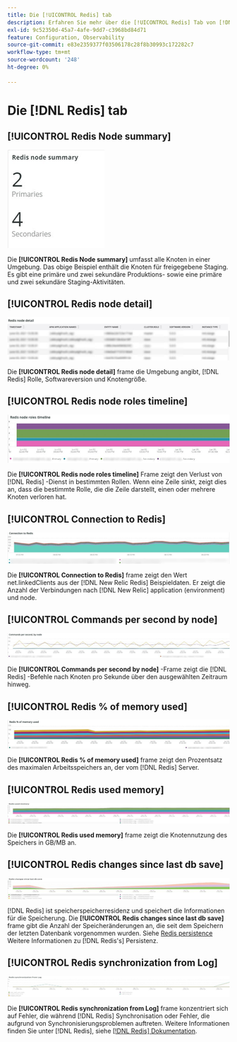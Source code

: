 ```yaml
---
title: Die [!UICONTROL Redis] tab
description: Erfahren Sie mehr über die [!UICONTROL Redis] Tab von [!DNL Observation for Adobe Commerce].
exl-id: 9c52350d-45a7-4afe-9dd7-c3968bd84d71
feature: Configuration, Observability
source-git-commit: e83e2359377f03506178c28f8b30993c172282c7
workflow-type: tm+mt
source-wordcount: '248'
ht-degree: 0%

---
```


# Die [!DNL Redis] tab

## [!UICONTROL Redis Node summary]

![Zusammenfassung des Redis-Knotens](../../assets/tools/observation-for-adobe-commerce/redis-tab-1.jpg)

Die **[!UICONTROL Redis Node summary]** umfasst alle Knoten in einer Umgebung. Das obige Beispiel enthält die Knoten für freigegebene Staging. Es gibt eine primäre und zwei sekundäre Produktions- sowie eine primäre und zwei sekundäre Staging-Aktivitäten.

## [!UICONTROL Redis node detail]

![Redis node detail](../../assets/tools/observation-for-adobe-commerce/redis-tab-2.jpg)

Die **[!UICONTROL Redis node detail]** frame die Umgebung angibt, [!DNL Redis] Rolle, Softwareversion und Knotengröße.

## [!UICONTROL Redis node roles timeline]

![Überarbeitet die Timeline der Knotenrollen](../../assets/tools/observation-for-adobe-commerce/redis-tab-3.jpg)

Die **[!UICONTROL Redis node roles timeline]** Frame zeigt den Verlust von [!DNL Redis] -Dienst in bestimmten Rollen. Wenn eine Zeile sinkt, zeigt dies an, dass die bestimmte Rolle, die die Zeile darstellt, einen oder mehrere Knoten verloren hat.

## [!UICONTROL Connection to Redis]

![Verbindung zu Redis](../../assets/tools/observation-for-adobe-commerce/redis-tab-4.jpg)

Die **[!UICONTROL Connection to Redis]** frame zeigt den Wert net.linkedClients aus der [!DNL New Relic Redis] Beispieldaten. Er zeigt die Anzahl der Verbindungen nach [!DNL New Relic] application (environment) und node.

## [!UICONTROL Commands per second by node]

![Befehle pro Sekunde nach Knoten](../../assets/tools/observation-for-adobe-commerce/redis-tab-5.jpg)

Die **[!UICONTROL Commands per second by node]** -Frame zeigt die [!DNL Redis] -Befehle nach Knoten pro Sekunde über den ausgewählten Zeitraum hinweg.

## [!UICONTROL Redis % of memory used]

![Redis % des verwendeten Speichers](../../assets/tools/observation-for-adobe-commerce/redis-tab-6.jpg)

Die **[!UICONTROL Redis % of memory used]** frame zeigt den Prozentsatz des maximalen Arbeitsspeichers an, der vom [!DNL Redis] Server.

## [!UICONTROL Redis used memory]

![Verwendeter Speicher zurücksetzen](../../assets/tools/observation-for-adobe-commerce/redis-tab-7.jpg)

Die **[!UICONTROL Redis used memory]** frame zeigt die Knotennutzung des Speichers in GB/MB an.

## [!UICONTROL Redis changes since last db save]

![Ändert Änderungen seit dem letzten db-Speichern](../../assets/tools/observation-for-adobe-commerce/redis-tab-8.jpg)

[!DNL Redis] ist speicherspeicherresidenz und speichert die Informationen für die Speicherung. Die **[!UICONTROL Redis changes since last db save]** frame gibt die Anzahl der Speicheränderungen an, die seit dem Speichern der letzten Datenbank vorgenommen wurden. Siehe [Redis persistence](https://redis.io/docs/manual/persistence/) Weitere Informationen zu [!DNL Redis's] Persistenz.

## [!UICONTROL Redis synchronization from Log]

![Redivensynchronisation aus Protokoll](../../assets/tools/observation-for-adobe-commerce/redis-tab-9.jpg)

Die **[!UICONTROL Redis synchronization from Log]** frame konzentriert sich auf Fehler, die während [!DNL Redis] Synchronisation oder Fehler, die aufgrund von Synchronisierungsproblemen auftreten. Weitere Informationen finden Sie unter [!DNL Redis], siehe [[!DNL Redis] Dokumentation](https://redis.io/docs/).
